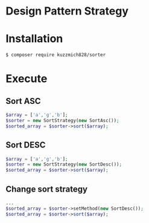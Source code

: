 # Design Pattern Strategy

# Installation
`$ composer require kuzzmich828/sorter` 

# Execute
Sort ASC
--------------
```php
$array = ['a','g','b'];
$sorter = new SortStrategy(new SortAsc());
$sorted_array = $sorter->sort($array);
```
Sort DESC
--------------
```php
$array = ['a','g','b'];
$sorter = new SortStrategy(new SortDesc());
$sorted_array = $sorter->sort($array);
```
Change sort strategy
--------------------
```php
...
$sorted_array = $sorter->setMethod(new SortDesc());
$sorted_array = $sorter->sort($array);
```